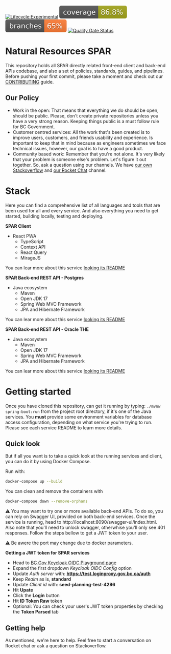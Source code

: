 [![Lifecycle:Experimental](https://img.shields.io/badge/Lifecycle-Experimental-339999)](https://github.com/bcgov/nr-spar-backend)
![Coverage](.github/badges/jacoco.svg)
![Branches](.github/badges/branches.svg)
[![Quality Gate Status](https://sonarcloud.io/api/project_badges/measure?project=bcgov_nr-spar-backend&metric=alert_status)](https://sonarcloud.io/summary/new_code?id=bcgov_nr-spar-backend)

# Natural Resources SPAR

This repository holds all SPAR directly related front-end client and back-end APIs codebase, and also
a set of policies, standards, guides, and pipelines. Before pushing your first commit, please
take a moment and check out our [CONTRIBUTING](CONTRIBUTING.md) guide.

## Our Policy

- Work in the open: That means that everything we do should be open, should be
public. Please, don't create private repositories unless you have a very strong
reason. Keeping things public is a must follow rule for BC Government.
- Customer centred services: All the work that's been created is to improve users,
customers, and friends usability and experience. Is important to keep that in mind 
because as engineers sometimes we face technical issues, however, our goal is
to have a good product.
- Community based work: Remember that you're not alone. It's very likely that
your problem is someone else's problem. Let's figure it out together. So, ask
a question using our channels. We have [our own Stackoverflow](https://stackoverflow.developer.gov.bc.ca/)
and [our Rocket Chat](https://chat.developer.gov.bc.ca/) channel.

# Stack

Here you can find a comprehensive list of all languages and tools that are been used
for all and every service. And also everything you need to get started, building locally,
testing and deploying. 

**SPAR Client**

- React PWA
  - TypeScript
  - Context API
  - React Query
  - MirageJS

You can lear more about this service [looking its README](frontend/README.md)

**SPAR Back-end REST API - Postgres**

- Java ecosystem
  - Maven
  - Open JDK 17
  - Spring Web MVC Framework
  - JPA and Hibernate Framework

You can lear more about this service [looking its README](backend/README.md)

**SPAR Back-end REST API - Oracle THE**

- Java ecosystem
  - Maven
  - Open JDK 17
  - Spring Web MVC Framework
  - JPA and Hibernate Framework

You can lear more about this service [looking its README](oracle-api/README.md)

# Getting started

Once you have cloned this repository, can get it running by typing: `./mvnw spring-boot:run`
from the project root directory, if it's one of the Java services. You **must** provide some environment
variables for database access configuration, depending on what service you're trying to run. Please
see each service README to learn more details.

## Quick look

But if all you want is to take a quick look at the running services and client, you can do it by using
Docker Compose.

Run with:
```sh
docker-compose up --build
```

You can clean and remove the containers with
```sh
docker-compose down --remove-orphans
```

⚠️ You may want to try one or more available back-end APIs. To do so, you can rely on Swagger UI, provided
on both back-end services. Once the service is running, head to http://localhost:8090/swagger-ui/index.html.
Also note that you'll need to unlock swagger, otherwhise you'll only see 401 responses. Follow the steps bellow
to get a JWT token to your user.

⚠️ Be awere the port may change due to docker parameters.

**Getting a JWT token for SPAR services**

- Head to [BC Gov Keycloak OIDC Playground page](https://bcgov.github.io/keycloak-example-apps/)
- Expand the first dropdown *Keycloak OIDC Config* option
- Update *Auth server* with: **https://test.loginproxy.gov.bc.ca/auth**
- Keep *Realm* as is, **standard**
- Update *Client id* with: **seed-planning-test-4296**
- Hit **Upate**
- Click the **Login** button
- Hit **ID Token Raw** token
- Optional: You can check your user's JWT token properties by checking the **Token Parsed** tab

## Getting help

As mentioned, we're here to help. Feel free to start a conversation
on Rocket chat or ask a question on Stackoverflow.
